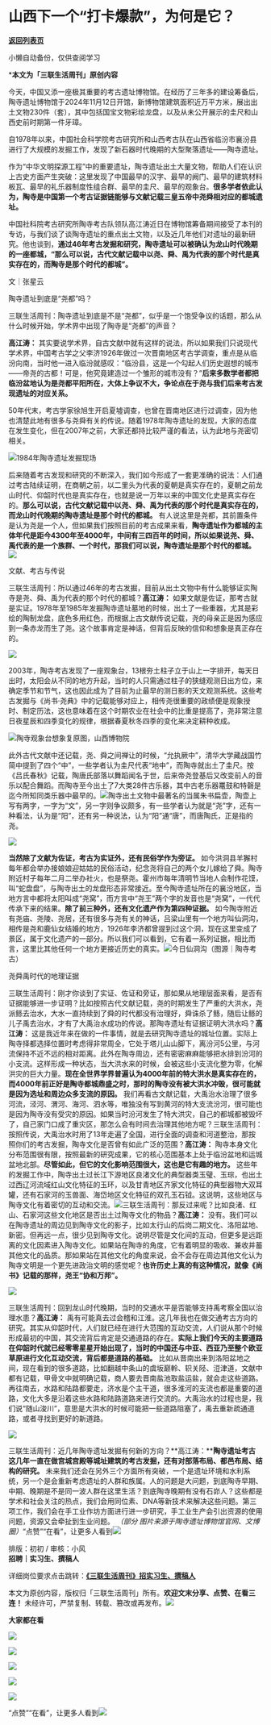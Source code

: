 # 山西下一个“打卡爆款”，为何是它？

[**返回列表页**](/gzh/三联生活周刊)

小懒自动备份，仅供查阅学习

***本文为「三联生活周刊」原创内容**  
  

今天，中国又添一座极其重要的考古遗址博物馆。在经历了三年多的建设筹备后，陶寺遗址博物馆于2024年11月12日开馆，新博物馆建筑面积近万平方米，展出出土文物230件（套），其中包括国宝文物彩绘龙盘，以及从未公开展示的圭尺和山西史前时期第一件牙璋。

自1978年以来，中国社会科学院考古研究所和山西考古队在山西省临汾市襄汾县进行了大规模的发掘工作，发现了新石器时代晚期的大型聚落遗址——陶寺遗址。

作为“中华文明探源工程”中的重要遗址，陶寺遗址出土大量文物，帮助人们在认识上古史方面产生突破：这里发现了中国最早的汉字、最早的阙门、最早的建筑材料板瓦、最早的礼乐器制度性组合群、最早的圭尺、最早的观象台。**很多学者依此认为，陶寺是中国第一个考古证据链能够与文献记载三皇五帝中尧舜相对应的都城遗址。**

中国社科院考古研究所陶寺考古队领队高江涛近日在博物馆筹备期间接受了本刊的专访，与我们谈了谈陶寺遗址的重点出土文物，以及近几年他们对遗址的最新研究。他也谈到，**通过46年考古发掘和研究，陶寺遗址可以被确认为龙山时代晚期的一座都城，“那么可以说，古代文献记载中以尧、舜、禹为代表的那个时代是真实存在的，而陶寺是那个时代的都城”。**  
  
文｜张星云

陶寺遗址到底是“尧都”吗？

三联生活周刊：陶寺遗址到底是不是“尧都”，似乎是一个饱受争议的话题，那么从什么时候开始，学术界中出现了陶寺是“尧都”的声音？

**高江涛：**
其实要说学术界，自古文献中就有这样的说法，所以如果我们只说现代学术界，中国考古学之父李济1926年做过一次晋南地区考古学调查，重点是从临汾向南，当时他一进入临汾就感叹：“临汾县，这是一个勾起人们历史遐想的城市——帝尧的古都！可是，他究竟建造过一个雏形的城市没有？”**后来多数学者都把临汾盆地认为是尧都平阳所在，大体上争议不大，争论点在于尧与我们后来考古发现遗址的对应关系。**

50年代末，考古学家徐旭生开启夏墟调查，也曾在晋南地区进行过调查，因为他也清楚此地有很多与尧舜有关的传说。随着1978年陶寺遗址的发现，大家的态度在发生变化，但在2007年之前，大家还都持比较严谨的看法，认为此地与尧密切相关。

![](https://mmbiz.qpic.cn/mmbiz_png/pvtibBj8uclTJg5rutdsgbrhETZPhHtJdndmQvz0SiatoYRxvPgmcJibXl56UcbE61ZuPYk0GevHIQhyoyaTna9Gw/640?wx_fmt=other&wxfrom;=5&wx;_lazy=1&wx;_co=1&tp;=webp)1984年陶寺遗址发掘现场

后来随着考古发现和研究的不断深入，我们如今形成了一套更准确的说法：人们通过考古陆续证明，在商朝之前，以二里头为代表的夏朝是真实存在的，夏朝之前龙山时代、仰韶时代也是真实存在，也就是说一万年以来的中国文化史是真实存在的。**那么可以说，古代文献记载中以尧、舜、禹为代表的那个时代是真实存在的，而龙山时代晚期的陶寺遗址是那个时代的都城。**
有人说这里是尧都，其前置条件是认为尧是一个人，但如果我们按照目前的考古成果来看，**陶寺遗址作为都城的主体年代是距今4300年至4000年，中间有三四百年的时间，所以如果说尧、舜、禹代表的是一个族群、一个时代，那我们可以说，陶寺遗址是那个时代的都城。**![](https://mmbiz.qpic.cn/mmbiz_gif/c2Sib3Mp7pONVOtffY3JggJhrubY6iao2JV1oCkZStlbxsqN7ODdMZz5Dkk10ymg5ZRWB0ZKrAP1kqaVZrkT1tNQ/640?wx_fmt=gif&from;=appmsg)

文献、考古与传说

三联生活周刊：所以通过46年的考古发掘，目前从出土文物中有什么能够证实陶寺是尧、舜、禹为代表的那个时代的都城？**高江涛：**
如果文献是佐证，那考古就是实证。1978年至1985年发掘陶寺遗址墓地的时候，出土了一些重器，尤其是彩绘的陶制龙盘，底色多用红色，而根据上古文献传说记载，尧的母亲正是因为感应到一条赤龙而生了尧。这个故事肯定是神话，但背后反映的信仰和想象是真正存在的。

![](https://mmbiz.qpic.cn/mmbiz_png/c2Sib3Mp7pONVOtffY3JggJhrubY6iao2JP2kCCBpJbfuFMJOjiccHtiblJY013qoRmUmbngwocyfLFWMBchGVibI1Q/640?wx_fmt=png&from;=appmsg)

2003年，陶寺考古发现了一座观象台，13根夯土柱子立于山上一字排开，每天日出时，太阳会从不同的地方升起，当时的人只需通过柱子的狭缝观测日出方位，来确定季节和节气，这也因此成为了目前为止最早的测日影的天文观测系统。这些考古发掘与《尚书·尧典》中的记载能够对应上，相传尧很重要的政绩便是观象授时、制定历法，这也意味着在这个时期农业在社会中的比重是提高了，尧非常注意日夜星辰和四季变化的规律，根据春夏秋冬四季的变化来决定耕种收成。

![](https://mmbiz.qpic.cn/sz_mmbiz_jpg/icI0hdHuhT3PialryXO5bgeHic7EQ537u9G6oLlkGwibJ3aS1Fbpic80QmmvG5j3uHAib08bDGBYpf2icQicUibzMtCoxWQ/640?wx_fmt=other&tp;=webp&wxfrom;=5&wx;_lazy=1&wx;_co=1)陶寺观象台想象复原图，山西博物院

此外古代文献中还记载，尧、舜之间禅让的时候，“允执厥中”，清华大学藏战国竹简中提到了四个“中”，一些学者认为圭尺代表“地中”，而陶寺就出土了圭尺。按《吕氏春秋》记载，陶唐氏部落以舞蹈闻名于世，后来帝尧登基后又改变前人的音乐以配合舞蹈。而陶寺至今出土了7大类28件古乐器，其中古老乐器鼍鼓和特磬是迄今所知同类乐器中最早的。![](https://mmbiz.qpic.cn/mmbiz_png/c2Sib3Mp7pONVOtffY3JggJhrubY6iao2J34NHJ2UqD2G4FHJhaibYuS7c85ta42bJT0xZYJ4f1Zqx7BGicXicFKABA/640?wx_fmt=png&from;=appmsg)陶寺出土文物中最著名的当属朱书扁壶，陶壶上写有两字，一字为“文”，另一字则争议颇多，有一些学者认为就是“尧”字，还有一种看法，认为是“阳”，还有另一种说法，认为“阳”通“唐”，而唐陶氏，正是指的尧。

![](https://mmbiz.qpic.cn/mmbiz_gif/c2Sib3Mp7pONVOtffY3JggJhrubY6iao2JeoxQcUiaNhQibs6gqf1n7j1N3AtZEdGzxiaFQ585Qbno8iaRBmlV1OjKTg/640?wx_fmt=gif&from;=appmsg)

**当然除了文献为佐证，考古为实证外，还有民俗学作为旁证。**
如今洪洞县羊獬村每年都会举办接娘娘迎姑姑的民俗活动，纪念尧将自己的两个女儿嫁给了舜。陶寺附近村子每年二月二举办社火，也是祭尧。霍州市每年清明节当地人会制作花馍，叫“蛇盘盘”，与陶寺出土的龙盘形态非常接近。至今陶寺遗址所在的襄汾地区，当地方言中都将太阳叫成“尧窝”，而方言中“尧王”两个字的发音也是“尧窝”，一代代传承下来的结果。**除了前三种外，还有文化遗产作为第四种证据。**
如今陶寺附近有尧庙、尧陵、尧居，还有很多与尧有关的神话，吕梁山里有一个地方叫仙洞沟，相传是尧和鹿仙女结婚的地方，1926年李济都曾提到过这个洞，现在这里变成了景区，属于文化遗产的一部分。所以我们可以看到，它有着一系列证据，相比而言，这里比其他任何一个地方更接近历史的真实。![](https://mmbiz.qpic.cn/mmbiz_jpg/tU37SfsbHgVibID2iaGiayQgvtibiceBibh0qFGBJ0k5999GsLBrTiaibVvIn7CTNNClQAWYqk42o8ibwdflmick3S6Ricaibw/640?wx_fmt=other&tp;=webp&wxfrom;=5&wx;_lazy=1&wx;_co=1)今日仙洞沟（图源｜陶寺考古）

尧舜禹时代的地理证据

三联生活周刊：刚才你谈到了实证、佐证和旁证，那如果从地理层面来看，是否有证据能够进一步证明？比如按照古代文献记载，尧的时期发生了严重的大洪水，尧派鲧去治水，大水一直持续到了舜的时代都没有治理好，舜诛杀了鲧，随后让鲧的儿子禹去治水，才有了大禹治水成功的传说。那陶寺遗址有证据证明大洪水吗？**高江涛：**
这是我近年来在做的一件事情，就是去研究陶寺遗址的城址位置。实际上陶寺择都选择位置时考虑得非常周全，它处于塔儿山山脚下，离汾河5公里，与河流保持不近不远的相对距离。此外在陶寺周边，还有密密麻麻能够把水排到汾河的小支流。这样形成一种状态，当大洪水来的时候，会被这些小支流化整为零，化解洪灾的巨大力量。**现在全世界学界普遍认为4000年前的特大洪水是真实存在的，而4000年前正好是陶寺都城鼎盛之时，那时的陶寺没有被大洪水冲毁，很可能就是因为选址和周边众多支流的原因。**
我们再看古文献记载，大禹治水治理了很多河流，泾河、渭河、海河、泗水等，唯独没有写到黄河的特大支流汾河，很可能也是因为陶寺没有受灾的原因。如果当时汾河发生了特大洪灾，自己的都城都被毁坏了，自己家门口成了重灾区，那怎么会有时间去治理其他地方呢？三联生活周刊：按照传说，大禹治水时用了13年走遍了全国，进行全面的调查和河道整治，那按照你们的考古发掘，陶寺文化是否曾有如此广泛的范围？**高江涛：**
陶寺本身文化分布范围很有限，按照最新的研究成果，它的核心范围基本上处于临汾盆地和运城盆地北部。**尽管如此，但它的文化影响范围很大，这也是它有趣的地方。**
这些年的发掘工作中，陶寺出土过长江下游地区良渚文化的典型器类玉璧、玉琮，也出土过西辽河流域红山文化特征的玉环，以及甘青地区齐家文化特征的典型器物大双耳罐，还有石家河的玉兽面、海岱地区文化特征的双孔玉石钺。这说明，这些地区与陶寺文化有着密切的互动和交流。![](https://mmbiz.qpic.cn/mmbiz_gif/c2Sib3Mp7pONVOtffY3JggJhrubY6iao2JJeicctlQAyEdqEQdJT6wOhxvTJz8v0XGxM5gKCia5vahw30AU1VxCU3A/640?wx_fmt=gif&from;=appmsg)三联生活周刊：那反过来呢？比如良渚、红山、石家河这些文化地区是否出土过陶寺文化的物品？**高江涛：**
没有。我们可以在陶寺遗址的周边见到陶寺文化的影子，比如太行山的后岗二期文化、洛阳盆地、新密。但再远一点，很少见到陶寺文化。说明尽管是文化间的互动，但更多是远距离的文化因素进入陶寺文化。如果站在陶寺的角度，它有着明显的吸收、兼收并蓄其他文化的品质。那如果站在其他文化的角度来说，会不会存在周边其他文化认为陶寺文明是一个更先进政治文明的感觉呢？**也许历史上真的有这种情况，就像《尚书》记载的那样，尧王“协和万邦”。**

![](https://mmbiz.qpic.cn/mmbiz_png/c2Sib3Mp7pONVOtffY3JggJhrubY6iao2JlZiblM57NdB2FdSPGpgQaaRnib2SEabOOo7F2ZJl3ls3ht7cB4pZzxCQ/640?wx_fmt=png&from;=appmsg)

三联生活周刊：回到龙山时代晚期，当时的交通水平是否能够支持禹考察全国以治理水患？**高江涛：**
禹有可能真去过会稽和江淮。这几年我也在做交通考古方向的研究。其实从仰韶时代，人们就已经在进行大范围的互动交流，人们说从那个时候形成最初的中国，其交流背后肯定是交通道路的存在。**实际上我们今天的主要道路在仰韶时代就已经零零星星开始出现了，当时的中国还与中亚、西亚乃至整个欧亚草原进行文化互动交流，背后都是道路的基础。**
比如从晋南出来到洛阳盆地之间，现在看到的很多道路，比如翻越中条山的虞坂巅軨、轵关陉、浢津道，文献中都有记载，甲骨文中就明确记载，商人要去晋南盐池取盐运盐，就会走这些道路。再往南去，水路和陆路都要走，济水是个主干道，很多淮河的支流也都是重要的道路，文化大多是沿着这些水路和陆路道路来进行交流的。大禹治水的过程也是，我们说“随山浚川”，意思是大洪水的时候可能把一些道路阻塞了，禹去重新疏通道路，或者寻找到更好的新道路。

![](https://mmbiz.qpic.cn/mmbiz_png/c2Sib3Mp7pONVOtffY3JggJhrubY6iao2J9kIy3VXlibuxpGUXib2Q3GArn2l9t0jwyX8ygTmTuYoqQI0ngoNvcbAg/640?wx_fmt=png&from;=appmsg)

三联生活周刊：近几年陶寺遗址发掘有何新的方向？**高江涛：****陶寺遗址考古这几年一直在做宫城宫殿等城址建筑的考古发掘，还有对部落布局、都邑布局、结构的研究。**
未来我们还会在另外三个方面所有突破，一个是遗址环境和水利系统，另一个是会重新考虑遗址的人群和族属。人的问题是大问题，到底陶寺早期、中期、晚期是不是同一波人群在这里生活？到底陶寺晚期有没有石峁人？这些都是学术和社会关注的热点，我们会用同位素、DNA等新技术来解决这些问题。第三项工作，我们会在手工业作坊方面进行进一步研究，手工业生产会引出资源的使用问题，资源又会牵扯到生业问题。
_（部分
图片来源于陶寺遗址博物馆官网、文博圈）_“点赞”“在看”，让更多人看到![](https://mmbiz.qpic.cn/mmbiz_gif/c2Sib3Mp7pON9hkSZwdTibRHNZSMPyiapUCHJwlyoZVBC3SfmPmF0VKjkm3NiaToQloHFJ6icyicqZnqgXp6pSQJt5gg/640?wx_fmt=gif&from;=appmsg&wxfrom;=5&wx;_lazy=1&tp;=wxpic)  
  
  
  
  
  
排版：初初 / 审核：小风  
**招聘｜实习生、撰稿人**  

详细岗位要求点击跳转：[**《三联生活周刊》招实习生、撰稿人**](http://mp.weixin.qq.com/s?__biz=MTc5MTU3NTYyMQ==&mid=2651136871&idx=3&sn=f1c0777fe9d31881e5dfca68ebc2937f&chksm=5907324d6e70bb5b3546dfe1c7b31b5fe05664bebbf36356ba9a1a352e0678444cad62875ad4&scene=21#wechat_redirect)

本文为原创内容，版权归「三联生活周刊」所有。**欢迎文末分享、点赞、在看三连！**
未经许可，严禁复制、转载、篡改或再发布。![](https://mmbiz.qpic.cn/sz_mmbiz_png/Gg7Qtoh7Aic9ZTmAdCc80b4nD7xicgPt863QWU7oNswDx19XrjfTtSl8QwatY2EEZGuNd1WRRiapDZjcDhTnNYmBg/640?wx_fmt=other&wxfrom;=5&wx;_lazy=1&wx;_co=1&retryload;=1&tp;=webp)

**大家都在看**

  

[![](https://mmbiz.qpic.cn/mmbiz_png/c2Sib3Mp7pOPLUg9qgDxXAlcuUMzF1gmTLiaoibwVaYeZyGYAp22CcSNukfbpzOtLLGFOXxxibYeCnjy5vAzNqG8gA/640?wx_fmt=other&from;=appmsg&wxfrom;=5&wx;_lazy=1&wx;_co=1&tp;=webp)](http://mp.weixin.qq.com/s?__biz=MTc5MTU3NTYyMQ==&mid=2651460178&idx=1&sn=342916e8441b0033db6b2f6d857fec5a&chksm=590803786e7f8a6e339054f371b91e4ea81313f402b9654e762efe9c2afe0248d314385ff04b&scene=21#wechat_redirect)

[![](https://mmbiz.qpic.cn/mmbiz_png/c2Sib3Mp7pONBTzzDSyoCEHficSpmWg9R9SSMHWorocaH2FRaVN5ia7qvoQNPeL6GnSndzb7PZknFyrRuiaiaPGicaTw/640?wx_fmt=other&from;=appmsg&wxfrom;=5&wx;_lazy=1&wx;_co=1&tp;=webp)](http://mp.weixin.qq.com/s?__biz=MTc5MTU3NTYyMQ==&mid=2651464868&idx=1&sn=c88d49989b5b734724005fac037dd5aa&chksm=5908358e6e7fbc9817eeb38385a8015a8cb643259aa3750ae730fd263562883dc6f7e13d23fe&scene=21#wechat_redirect)

[![](https://mmbiz.qpic.cn/mmbiz_jpg/c2Sib3Mp7pOO3xPxIedttEV70o9vfc75x8KhcjZblL7XK1Mg65poHbib0r5rUZXrksFL6IsFibykG6sKlmfIb72jg/640?wx_fmt=other&from;=appmsg&wxfrom;=5&wx;_lazy=1&wx;_co=1&tp;=webp)](http://mp.weixin.qq.com/s?__biz=MTc5MTU3NTYyMQ==&mid=2651466051&idx=1&sn=5e1c1f01e24ee155c8d51ca046f313fc&chksm=590838696e7fb17f6a12755682ed64beed18fa2f5d1e80dcdedada0f99d7e12093fa55e5eecf&scene=21#wechat_redirect)  

![](https://mmbiz.qpic.cn/sz_mmbiz_png/Gg7Qtoh7Aic9ZTmAdCc80b4nD7xicgPt86k1kgpU51hWCHjV92ryhVW35PLCvLhxLw9XDhXjgeDyZhHSx5EbRcfg/640?wx_fmt=other&wxfrom;=5&wx;_lazy=1&wx;_co=1&retryload;=2&tp;=webp)

  
[![](https://mmbiz.qpic.cn/mmbiz_jpg/c2Sib3Mp7pONuwrdetOsWUZLdDE1J39mLibBBe0vPzCKS1topq8p9JgG9O86KDCNS3SZl7Paa1d80gvHIBg9C0cw/640?wx_fmt=other&from;=appmsg&wxfrom;=5&wx;_lazy=1&wx;_co=1&tp;=webp)]()  
  
“点赞”“在看”，让更多人看到![](https://mmbiz.qpic.cn/mmbiz_gif/c2Sib3Mp7pON9hkSZwdTibRHNZSMPyiapUCHJwlyoZVBC3SfmPmF0VKjkm3NiaToQloHFJ6icyicqZnqgXp6pSQJt5gg/640?wx_fmt=gif&from;=appmsg&wxfrom;=5&wx;_lazy=1&tp;=webp)

